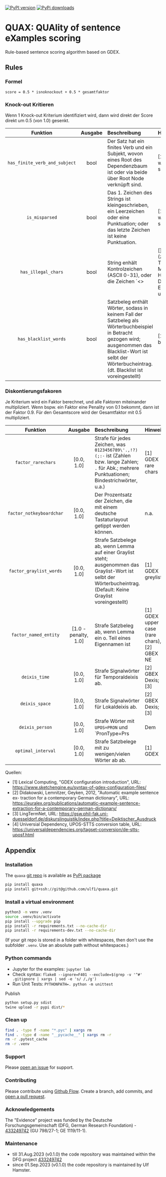 [![PyPI version](https://badge.fury.io/py/quaxa.svg)](https://badge.fury.io/py/quaxa)
[![PyPi downloads](https://img.shields.io/pypi/dm/quaxa)](https://img.shields.io/pypi/dm/quaxa)

# QUAX: QUAlity of sentence eXamples scoring
Rule-based sentence scoring algorithm based on GDEX.


## Rules

### Formel

```
score = 0.5 * isnoknockout + 0.5 * gesamtfaktor
```

### Knock-out Kritieren
Wenn 1 Knock-out Kriterium identifiziert wird, dann wird direkt der Score direkt um 0.5 (von 1.0) gesenkt.

| Funktion | Ausgabe | Beschreibung | Hinweis |
|:---:|:---:|:---|:---|
| `has_finite_verb_and_subject` | bool | Der Satz hat ein finites Verb und ein Subjekt, wovon eines Root des Dependenzbaum ist oder via beide über Root Node verknüpft sind. | [1] GDEX whole sentence |
| `is_misparsed` | bool | Das 1. Zeichen des Strings ist kleingeschrieben, ein Leerzeichen oder eine Punktuation; oder das letzte Zeichen ist keine Punktuation. | [1] GDEX whole sentence |
| `has_illegal_chars` | bool | String enhält Kontrolzeichen (ASCII 0-31), oder die Zeichen `<>|[]/\^@'` (z.B. HTML Tags, Markdown Hyperlinks, Dateipfade, E-Mail, u.a.) | [1] GDEX illegal chars |
| `has_blacklist_words` | bool | Satzbeleg enthält Wörter, sodass in keinem Fall der Satzbeleg als Wörterbuchbeispiel in Betracht gezogen wird; ausgenommen das Blacklist-Wort ist selbt der Wörterbucheintrag. (dt. Blacklist ist voreingestellt) | [1] GDEX blacklist |

### Diskontierungsfakoren
Je Kriterium wird ein Faktor berechnet, und alle Faktoren miteinander multipliziert. 
Wenn bspw. ein Faktor eine Penality von 0.1 bekommt, dann ist der Faktor 0.9.
Für den Gesamtscore wird der Gesamtfaktor mit 0.5 multipliziert.

| Funktion | Ausgabe | Beschreibung | Hinweis |
|:---:|:---:|:---|:---|
| `factor_rarechars` | [0.0, 1.0] | Strafe für jedes Zeichen, was `0123456789\'.,!?)(;:-` ist (Zahlen bzw. lange Zahlen; `.` für Abk.; mehrere Punktuationen; Bindestrichwörter, u.a.) | [1] GDEX rare chars |
| `factor_notkeyboardchar` | [0.0, 1.0] | Der Prozentsatz der Zeichen, die mit einem deutsche Tastaturlayout getippt werden können. | n.a. |
| `factor_graylist_words` | [0.0, 1.0] | Strafe Satzbelege ab, wenn Lemma auf einer Graylist steht; ausgenommen das Graylist-Wort ist selbt der Wörterbucheintrag. (Default: Keine Graylist voreingestellt) | [1] GDEX greylist |
| `factor_named_entity` | [1.0 - penalty, 1.0] | Strafe Satzbeleg ab, wenn Lemma ein o. Teil eines Eigennamen ist | [1] GDEX upper case (rare chars), [2] GBEX NE |
| `deixis_time` | [0.0, 1.0] | Strafe Signalwörter für Temporaldeixis ab. | [2] GBEX Dexis; [3] |
| `deixis_space` | [0.0, 1.0] | Strafe Signalwörter für Lokaldeixis ab. | [2] GBEX Dexis; [3] |
| `deixis_person` | [0.0, 1.0] | Strafe Wörter mit `UPOS=PRON` und `PronType=Prs|Dem|Ind|Neg|Tot` ab. Entspricht STTS PoS-Tags `PDS` (`PRON` + `Dem`, z.B, das, dies, die, diese, der), `PIS` (`PRON` + `Ind|Neg|Tot`, z.B, man, allem, nichts, alles, mehr), `PPER` (`PRON` + `Prs`, z.B, es, sie, er, wir, ich), `PPOSS` (`PRON` + `Prs`, z.B, ihren, Seinen, seinem, unsrigen, meiner). | [1] GDEX graylist PoS- Tags, [2] GBEX Dexis; [3], [4] |
| `optimal_interval` | [0.0, 1.0] | Strafe Satzbelege mit zu wenigen/vielen Wörter ab ab. | [1] GDEX |


Quellen:
- [1] Lexical Computing, "GDEX configuration introduction", URL: https://www.sketchengine.eu/syntax-of-gdex-configuration-files/
- [2] Didakowski, Lemnitzer, Geyken, 2012, "Automatic example sentence ex- traction for a contemporary German dictionary", URL: https://euralex.org/publications/automatic-example-sentence-extraction-for-a-contemporary-german-dictionary/
- [3] LingTermNet, URL: https://gsw.phil-fak.uni-duesseldorf.de/diskurslinguistik/index.php?title=Deiktischer_Ausdruck
- [4] Universial Dependency, UPOS-STTS conversion table, URL: https://universaldependencies.org/tagset-conversion/de-stts-uposf.html


## Appendix

### Installation
The `quaxa` [git repo](http://github.com/ulf1/quaxa) is available as [PyPi package](https://pypi.org/project/quaxa)

```sh
pip install quaxa
pip install git+ssh://git@github.com/ulf1/quaxa.git
```

### Install a virtual environment

```sh
python3 -m venv .venv
source .venv/bin/activate
pip install --upgrade pip
pip install -r requirements.txt --no-cache-dir
pip install -r requirements-dev.txt --no-cache-dir
```

(If your git repo is stored in a folder with whitespaces, then don't use the subfolder `.venv`. Use an absolute path without whitespaces.)

### Python commands

* Jupyter for the examples: `jupyter lab`
* Check syntax: `flake8 --ignore=F401 --exclude=$(grep -v '^#' .gitignore | xargs | sed -e 's/ /,/g')`
* Run Unit Tests: `PYTHONPATH=. python -m unittest`

Publish

```sh
python setup.py sdist 
twine upload -r pypi dist/*
```

### Clean up 

```sh
find . -type f -name "*.pyc" | xargs rm
find . -type d -name "__pycache__" | xargs rm -r
rm -r .pytest_cache
rm -r .venv
```


### Support
Please [open an issue](https://github.com/ulf1/quaxa/issues/new) for support.


### Contributing
Please contribute using [Github Flow](https://guides.github.com/introduction/flow/). Create a branch, add commits, and [open a pull request](https://github.com/ulf1/quaxa/compare/).


### Acknowledgements
The "Evidence" project was funded by the Deutsche Forschungsgemeinschaft (DFG, German Research Foundation) - [433249742](https://gepris.dfg.de/gepris/projekt/433249742) (GU 798/27-1; GE 1119/11-1).

### Maintenance
- till 31.Aug.2023 (v0.1.0) the code repository was maintained within the DFG project [433249742](https://gepris.dfg.de/gepris/projekt/433249742)
- since 01.Sep.2023 (v0.1.0) the code repository is maintained by Ulf Hamster.